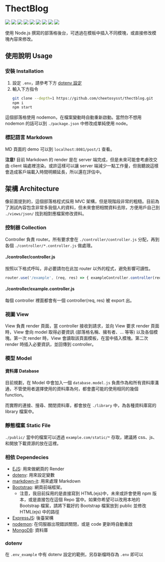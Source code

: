 # ThectBlog

[![](https://img.shields.io/github/license/cheetosysst/thectBlog?style=flat-square)]()
[![](https://img.shields.io/david/dev/cheetosysst/thectBlog?style=flat-square)]()
[![](https://img.shields.io/scrutinizer/quality/g/cheetosysst/thectBlog?style=flat-square)]()
[![](https://img.shields.io/codacy/grade/bbe55dd4142444ceb37e054215cecf09?style=flat-square)]()
[![](https://img.shields.io/github/issues/cheetosysst/thectBlog?style=flat-square)]()
[![](https://img.shields.io/github/issues-pr/cheetosysst/thectBlog?style=flat-square)]()
[![](https://img.shields.io/github/repo-size/cheetosysst/thectBlog?style=flat-square)]()
[![](https://img.shields.io/github/v/release/cheetosysst/thectBlog?style=flat-square)]()
[![](https://img.shields.io/github/downloads/cheetosysst/thectBlog/total?style=flat-square)]()

使用 Node.js 撰寫的部落格後台，可透過在模板中插入不同模塊，或直接修改模塊內容來修改。

## 使用說明 Usage

### 安裝 Installation
1. 設定 `.env`，請參考下方 [dotenv 設定](#dotenv)
2. 輸入下方指令
	``` bash
	git clone --depth=1 https://github.com/cheetosysst/thectblog.git
	npm i
	npm start
	```
這個部落格使用 nodemon，在檔案變動時自動重新啟動。當然你不想用 nodemon 的話可以到 `./package.json` 中修改成單純使用 node。

### 標記語言 Markdown
MD 頁面的 demo 可以到 `localhost:8081/post/1` 查看。

**注意!** 目前 Markdown 的 render 是在 server 端完成，但是未來可能會考慮改交由 client 端處裡渲染。或許這樣可以讓 server 端減少一點工作量，但我聽說這樣會造成客戶端載入時間明顯延長，所以還在評估中。


## 架構 Architecture
像前面提到的，這個部落格程式採用 MVC 架構，但是現階段非常的粗糙。目前為了測試內容包含非常多我個人的資料，但未來會把相關資料去除，方便用戶自己到 `./views/json/` 找到相對應檔案修改資料。

### 控制器 Collection
Controller 負責 router。所有要求會在 `./controller/controller.js` 分配，再到各個 `./controller/*.controller.js` 做處理。
#### ./controller/controller.js
按照以下格式呼叫，非必要請勿在此加 router 以外的程式，避免影響可讀性。
```javascript
router.use('/example', (req, res) => { exampleController.controller(req, res)})
```
#### ./controller/example.controller.js
每個 controller 裡面都會有一個 controller(req, res) 被 export 出。
### 視圖 View
View 負責 render 頁面，當 controller 接收到請求，並向 View 要求 render 頁面時，View 會向 model 取得必要資訊 (部落格名稱、擁有者、... 等等) 以及各個模塊。第一次 render 時，View 會讀取該頁面模板，在當中插入模塊。第二次 render 時插入必要資訊，並回傳到 controller。

### 模型 Model

#### 資料庫 Database
目前規劃，在 Model 中會加入一個 `database.model.js` 負責作為和所有資料庫溝通，不管使用者選擇使用的資料庫為何，都會盡可能的使用相同的幾個 function。

而實際的連接、搜尋、關閉資料庫，都會放在 `./library` 中，為各種資料庫寫的 library 檔案中。

### 靜態檔案 Static File
`./public/` 當中的檔案可以透過 `example.com/static/*` 存取，建議將 css、js、 和開放下載資源的放在這裡。

### 相依 Dependecies
- [EJS](https://ejs.co/): 用來做網頁的 Render
- [dotenv](https://github.com/motdotla/dotenv): 用來設定變數
- [markdown-it](https://github.com/markdown-it/markdown-it): 用來處理 Markdown
- [Bootstrap](https://getbootstrap.com/): 網頁前端框架。
	- 注意，我目前採用的是直接寫到 HTML(ejs)中，未來或許會使用 npm 版本，或是直接包在這個 Repo 當中。如果你希望可以改用本地的 Bootstrap 檔案，請將下載好的 Bootstrap 檔案放到 public 並修改 HTML(ejs) 中的路徑
- [ExpressJS](https://expressjs.com/zh-tw/): 後臺架構
- [nodemon](https://nodemon.io/): 在伺服器出現錯誤關閉，或是 code 更新時自動重啟
- [MongoDB](https://www.mongodb.com/): 資料庫

### dotenv
在 `.env_example` 中有 dotenv 設定的範例，另存新檔時存為 `.env` 即可以
